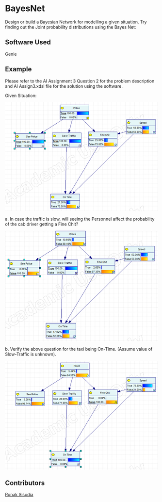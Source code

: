 
BayesNet
===========
Design or build a Bayesian Network for modelling a given situation. Try finding out the Joint probability distributions using the Bayes Net:

Software Used
-----------------------
Genie

Example
--------------
Please refer to the AI Assignment 3 Question 2 for the problem description and  AI Assign3.xdsl file for the solution using the software.

Given Situation:

![alt text](https://github.com/ronak-07/BayesNet/blob/master/BayesNet1.png)


a. In case the traffic is slow, will seeing the Personnel affect the probability of the cab driver getting a Fine Chit?


![alt text](https://github.com/ronak-07/BayesNet/blob/master/BayesNet2.png)


b. Verify the above question for the taxi being On-Time. (Assume value of Slow-Traffic is unknown).


![alt text](https://github.com/ronak-07/BayesNet/blob/master/BayesNet3.png)

Contributors
-------------
[Ronak Sisodia](https://github.com/ronak-07)

